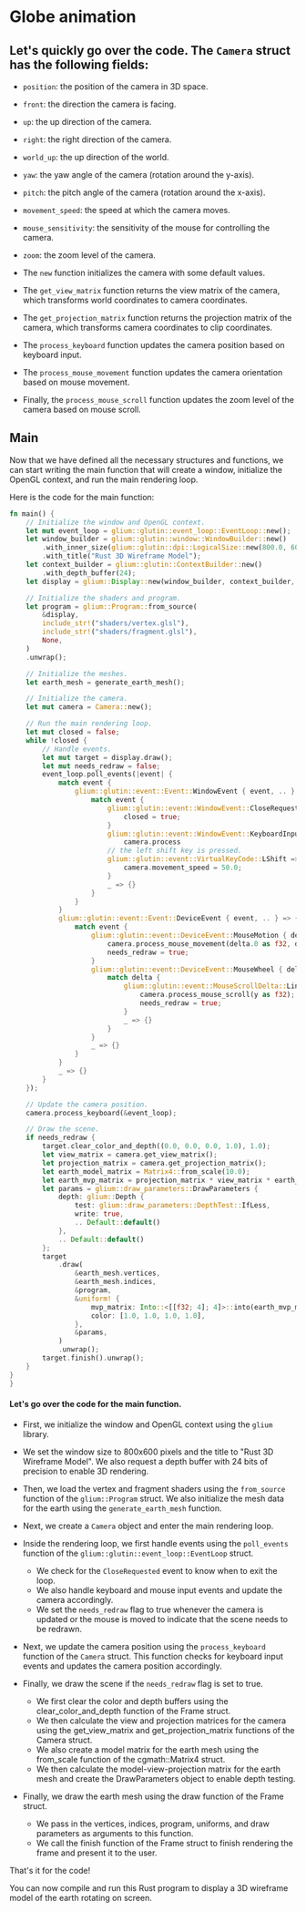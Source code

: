 # Globe animation

## Let's quickly go over the code. The `Camera` struct has the following fields:

- `position`: the position of the camera in 3D space.

- `front`: the direction the camera is facing.

- `up`: the up direction of the camera.

- `right`: the right direction of the camera.

- `world_up`: the up direction of the world.

- `yaw`: the yaw angle of the camera (rotation around the y-axis).

- `pitch`: the pitch angle of the camera (rotation around the x-axis).

- `movement_speed`: the speed at which the camera moves.

- `mouse_sensitivity`: the sensitivity of the mouse for controlling the camera.

- `zoom`: the zoom level of the camera.
  
  

- The `new` function initializes the camera with some default values. 

- The `get_view_matrix` function returns the view matrix of the camera, which transforms world coordinates to camera coordinates. 

- The `get_projection_matrix` function returns the projection matrix of the camera, which transforms camera coordinates to clip coordinates. 

- The `process_keyboard` function updates the camera position based on keyboard input. 

- The `process_mouse_movement` function updates the camera orientation based on mouse movement. 

- Finally, the `process_mouse_scroll` function updates the zoom level of the camera based on mouse scroll.

## Main

Now that we have defined all the necessary structures and functions, we can start writing the main function that will create a window, initialize the OpenGL context, and run the main rendering loop. 

Here is the code for the main function:

```rust
fn main() {
    // Initialize the window and OpenGL context.
    let mut event_loop = glium::glutin::event_loop::EventLoop::new();
    let window_builder = glium::glutin::window::WindowBuilder::new()
        .with_inner_size(glium::glutin::dpi::LogicalSize::new(800.0, 600.0))
        .with_title("Rust 3D Wireframe Model");
    let context_builder = glium::glutin::ContextBuilder::new()
        .with_depth_buffer(24);
    let display = glium::Display::new(window_builder, context_builder, &event_loop).unwrap();

    // Initialize the shaders and program.
    let program = glium::Program::from_source(
        &display,
        include_str!("shaders/vertex.glsl"),
        include_str!("shaders/fragment.glsl"),
        None,
    )
    .unwrap();

    // Initialize the meshes.
    let earth_mesh = generate_earth_mesh();

    // Initialize the camera.
    let mut camera = Camera::new();

    // Run the main rendering loop.
    let mut closed = false;
    while !closed {
        // Handle events.
        let mut target = display.draw();
        let mut needs_redraw = false;
        event_loop.poll_events(|event| {
            match event {
                glium::glutin::event::Event::WindowEvent { event, .. } => {
                    match event {
                        glium::glutin::event::WindowEvent::CloseRequested => {
                            closed = true;
                        }
                        glium::glutin::event::WindowEvent::KeyboardInput { input, .. } => {
                            camera.process
                        // the left shift key is pressed.
                        glium::glutin::event::VirtualKeyCode::LShift => {
                            camera.movement_speed = 50.0;
                        }
                        _ => {}
                    }
                }
            }
            glium::glutin::event::Event::DeviceEvent { event, .. } => {
                match event {
                    glium::glutin::event::DeviceEvent::MouseMotion { delta } => {
                        camera.process_mouse_movement(delta.0 as f32, delta.1 as f32);
                        needs_redraw = true;
                    }
                    glium::glutin::event::DeviceEvent::MouseWheel { delta } => {
                        match delta {
                            glium::glutin::event::MouseScrollDelta::LineDelta(_, y) => {
                                camera.process_mouse_scroll(y as f32);
                                needs_redraw = true;
                            }
                            _ => {}
                        }
                    }
                    _ => {}
                }
            }
            _ => {}
        }
    });

    // Update the camera position.
    camera.process_keyboard(&event_loop);

    // Draw the scene.
    if needs_redraw {
        target.clear_color_and_depth((0.0, 0.0, 0.0, 1.0), 1.0);
        let view_matrix = camera.get_view_matrix();
        let projection_matrix = camera.get_projection_matrix();
        let earth_model_matrix = Matrix4::from_scale(10.0);
        let earth_mvp_matrix = projection_matrix * view_matrix * earth_model_matrix;
        let params = glium::draw_parameters::DrawParameters {
            depth: glium::Depth {
                test: glium::draw_parameters::DepthTest::IfLess,
                write: true,
                .. Default::default()
            },
            .. Default::default()
        };
        target
            .draw(
                &earth_mesh.vertices,
                &earth_mesh.indices,
                &program,
                &uniform! {
                    mvp_matrix: Into::<[[f32; 4]; 4]>::into(earth_mvp_matrix),
                    color: [1.0, 1.0, 1.0, 1.0],
                },
                &params,
            )
            .unwrap();
        target.finish().unwrap();
    }
}
}
```

#### Let's go over the code for the main function.

- First, we initialize the window and OpenGL context using the `glium` library. 

- We set the window size to 800x600 pixels and the title to "Rust 3D Wireframe Model". We also request a depth buffer with 24 bits of precision to enable 3D rendering. 

- Then, we load the vertex and fragment shaders using the `from_source` function of the `glium::Program` struct. We also initialize the mesh data for the earth using the `generate_earth_mesh` function. 

- Next, we create a `Camera` object and enter the main rendering loop.

- Inside the rendering loop, we first handle events using the `poll_events` function of the `glium::glutin::event_loop::EventLoop` struct. 
  
  - We check for the `CloseRequested` event to know when to exit the loop. 
  - We also handle keyboard and mouse input events and update the camera accordingly. 
  - We set the `needs_redraw` flag to true whenever the camera is updated or the mouse is moved to indicate that the scene needs to be redrawn.

- Next, we update the camera position using the `process_keyboard` function of the `Camera` struct. This function checks for keyboard input events and updates the camera position accordingly.

- Finally, we draw the scene if the `needs_redraw` flag is set to true. 
  
  - We first clear the color and depth buffers using the clear_color_and_depth function of the Frame struct. 
  - We then calculate the view and projection matrices for the camera using the get_view_matrix and get_projection_matrix functions of the Camera struct. 
  - We also create a model matrix for the earth mesh using the from_scale function of the cgmath::Matrix4 struct. 
  - We then calculate the model-view-projection matrix for the earth mesh and create the DrawParameters object to enable depth testing.

- Finally, we draw the earth mesh using the draw function of the Frame struct. 
  
  - We pass in the vertices, indices, program, uniforms, and draw parameters as arguments to this function. 
  - We call the finish function of the Frame struct to finish rendering the frame and present it to the user.



That's it for the code! 

You can now compile and run this Rust program to display a 3D wireframe model of the earth rotating on screen.